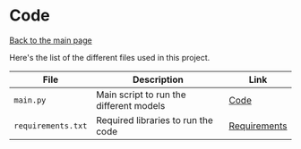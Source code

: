 # Code

[Back to the main page](../README.md)

Here's the list of the different files used in this project.

| File | Description | Link |
| --- | --- | --- |
| `main.py` | Main script to run the different models | [Code](main.py) |
| `requirements.txt` | Required libraries to run the code | [Requirements](requirements.txt) |